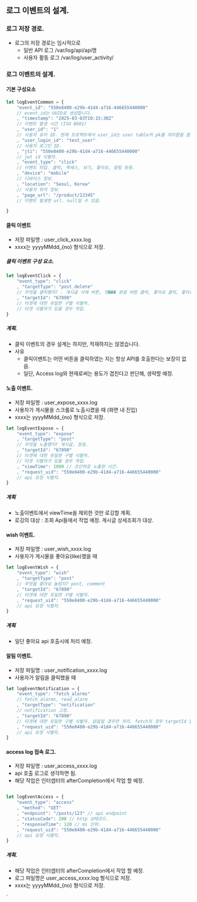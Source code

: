 ## 로그 이벤트의 설계.

### 로그 저장 경로.

* 로그의 저장 경로는 임시적으로
    * 일반 API 로그 /var/log/api/api명
    * 사용자 활동 로그 /var/log/user_activity/

### 로그 이벤트의 설계.

#### 기본 구성요소

```js
let logEventCommon = {
    "event_id": "550e8400-e29b-41d4-a716-446655440000"
    // event_id는 UUID로 생성합니다. 
    , "timestamp": "2025-03-03T10:15:30Z"
    // 이벤트 발생 시간 (ISO 8601)
    , "user_id": "1"
    // 사용자 유저 ID. 현재 프로젝트에서 user_id는 user table의 pk를 의미함을 참조. 추후 유추 불가능한 pk로 작업할 예정.
    , "user_login_id": "test_user"
    // 사용자 로그인 ID.
    , "jti": "550e8400-e29b-41d4-a716-446655440000"
    // jwt id 식별자.
    , "event_type": "click"
    // 이벤트 타입. 클릭, 엑세스, 보기, 좋아요, 알림 등등.
    , "device": "mobile"
    // 디바이스 정보.
    , "location": "Seoul, Korea"
    // 사용자 위치 정보.
    , "page_url": "/product/12345"
    // 이벤트 발생한 url. null일 수 있음.

}

```

#### 클릭 이벤트

* 저장 파일명 : user_click_xxxx.log
* xxxx는 yyyyMMdd_{no} 형식으로 저장.

##### 클릭 이벤트 구성 요소.

```js
let logEventClick = {
    "event_type": "click"
    , "targetType": "post_delete"
    // 무엇을 클릭했지? : 게시글 삭제 버튼, 댓��� 완료 버튼 클릭, 좋아요 클릭, 좋아요 취소, 삭제 버튼 등등. // post | comment | like_button
    , "targetId": "67890"
    // 타겟에 대한 유일한 구별 식별자. 
    // 타겟 식별자가 있을 경우 작업.
}
```

##### 계획.

* 클릭 이벤트의 경우 설계는 하지만, 적재하지는 않겠습니다.
* 사유
    * 클릭이벤트는 어떤 버튼을 클릭하였는 지는 항상 API를 호출한다는 보장이 없음.
    * 일단, Access log와 현재로써는 용도가 겹친다고 판단해, 생략할 예정.

#### 노출 이벤트.

* 저장 파일명 : user_expose_xxxx.log
* 사용자가 게시물을 스크롤로 노출시켰을 때 (화면 내 진입)
* xxxx는 yyyyMMdd_{no} 형식으로 저장.

```js 
let logEventExpose = {
    "event_type": "expose"
    , "targetType": "post"
    // 무엇을 노출했지? 게시글, 등등.
    , "targetId": "67890"
    // 타겟에 대한 유일한 구별 식별자. 
    // 타겟 식별자가 있을 경우 작업.
    , "viewTime": 1000 // 초단위로 노출된 시간.
    , "request_uid": "550e8400-e29b-41d4-a716-446655440000"
    // api 요청 식별자.
}
```

##### 계획

* 노출이벤트에서 viewTime을 제외한 것만 로깅할 계획.
* 로깅의 대상 : 조회 Api들에서 작업 예정. 게시글 상세조회가 대상.

#### wish 이벤트.

* 저장 파일명 : user_wish_xxxx.log
* 사용자가 게시물을 좋아요(like)했을 때

```js 
let logEventWish = {
    "event_type": "wish"
    , "targetType": "post"
    // 무엇을 좋아요 눌렀지? post, comment
    , "targetId": "67890"
    // 타겟에 대한 유일한 구별 식별자.
    , "request_uid": "550e8400-e29b-41d4-a716-446655440000"
    // api 요청 식별자.
}
```

##### 계획

* 일단 좋아요 api 호출시에 처리 예정.

#### 알림 이벤트.

* 저장 파일명 : user_notification_xxxx.log
* 사용자가 알림을 클릭했을 때

```js
let logEventNotification = {
    "event_type": "fetch_alarms"
    // fetch_alarms, read_alarm
    , "targetType": "notification"
    // notification 고정.
    , "targetId": "67890"
    // 타겟에 대한 유일한 구별 식별자. 읽음일 경우만 처리. fetch의 경우 targetId 없음.
    , "request_uid": "550e8400-e29b-41d4-a716-446655440000"
    // api 요청 식별자.
}
```

#### access log 접속 로그.

* 저장 파일명 : user_access_xxxx.log
* api 호출 로그로 생각하면 됨.
* 해당 작업은 인터셉터의 afterCompletion에서 작업 할 예정.

```js 

let logEventAccess = {
    "event_type": "access"
    , "method": "GET"
    , "endpoint": "/posts/123" // api endpoint
    , "statusCode": 200 // http 상태코드.
    , "responseTime": 120 // ms 단위.
    , "request_uid": "550e8400-e29b-41d4-a716-446655440000"
    // api 요청 식별자.
}
```

##### 계획.

* 해당 작업은 인터셉터의 afterCompletion에서 작업 할 예정.
* 로그 파일명은 user_access_xxxx.log 형식으로 저장.
* xxxx는 yyyyMMdd_{no} 형식으로 저장.

`